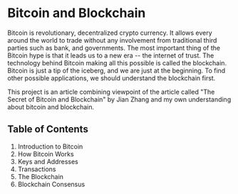# Bitcoin and Blockchain 
Bitcoin is revolutionary, decentralized crypto currency. It allows every around the world to trade without any involvement from traditional third parties such as bank, and governments. The most important thing of the Bitcoin hype is that it leads us to a new era -- the internet of trust. The technology behind Bitcoin making all this possible is called the blockchain. Bitcoin is just a tip of the iceberg, and we are just at the beginning. To find other possible applications, we should understand the blockchain first.

This project is an article combining viewpoint of the article called "The Secret of Bitcoin and Blockchain" by Jian Zhang and my own understanding about bitcoin and blockchain.

## Table of Contents
1. Introduction to Bitcoin
2. How Bitcoin Works
3. Keys and Addresses
4. Transactions
5. The Blockchain
6. Blockchain Consensus
